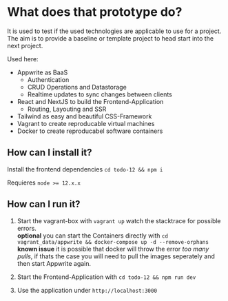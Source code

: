 # What does that prototype do?

It is used to test if the used technologies are applicable to use for a project. The aim is to provide a baseline or template project 
to head start into the next project. 

Used here:
- Appwrite as BaaS
    - Authentication 
    - CRUD Operations and Datastorage
    - Realtime updates to sync changes between clients
- React and NextJS to build the Frontend-Application
    - Routing, Layouting and SSR
- Tailwind as easy and beautiful CSS-Framework 
- Vagrant to create reproducable virtual machines
- Docker to create reproducabel software containers

## How can I install it?

Install the frontend dependencies `cd todo-12 && npm i`

Requieres `node >= 12.x.x`


## How can I run it?

1. Start the vagrant-box with `vagrant up` watch the stacktrace for possible errors.   
**optional** you can start the Containers directly with `cd vagrant_data/appwrite && docker-compose up -d --remove-orphans`  
**known issue** it is possible that docker will throw the error *too many pulls*, if thats the case you will need to pull the images seperately and then start Appwrite again.

2. Start the Frontend-Application with `cd todo-12 && npm run dev`
3. Use the application under `http://localhost:3000`
